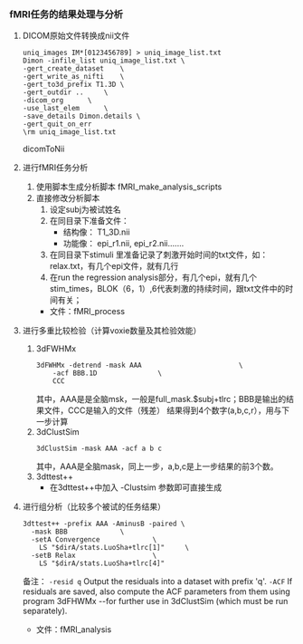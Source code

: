### fMRI任务的结果处理与分析
1. DICOM原始文件转换成nii文件
    ```
    uniq_images IM*[0123456789] > uniq_image_list.txt
    Dimon -infile_list uniq_image_list.txt \
	-gert_create_dataset	\
	-gert_write_as_nifti	\
	-gert_to3d_prefix T1.3D	\
	-gert_outdir ..		\
	-dicom_org		\
	-use_last_elem		\
	-save_details Dimon.details	\
	-gert_quit_on_err  
    \rm uniq_image_list.txt
    ```
    dicomToNii

2. 进行fMRI任务分析
    1. 使用脚本生成分析脚本
        fMRI_make_analysis_scripts
    2. 直接修改分析脚本
        1. 设定subj为被试姓名
        2. 在同目录下准备文件：
            * 结构像： T1_3D.nii
            * 功能像： epi_r1.nii, epi_r2.nii.......
        3. 在同目录下stimuli 里准备记录了刺激开始时间的txt文件，如：relax.txt，有几个epi文件，就有几行
        4. 在run the regression analysis部分，有几个epi，就有几个stim_times，BLOK（6，1）,6代表刺激的持续时间，跟txt文件中的时间有关；
        * 文件：fMRI_process
    
3. 进行多重比较检验（计算voxie数量及其检验效能）
    1. 3dFWHMx
        ```
        3dFWHMx -detrend -mask AAA                        \
            -acf BBB.1D               \
            CCC
        ```
        其中，AAA是是全脑msk，一般是full_mask.$subj+tlrc；BBB是输出的结果文件，CCC是输入的文件（残差）
        结果得到4个数字(a,b,c,r），用与下一步计算
    2. 3dClustSim 
        ```
        3dClustSim -mask AAA -acf a b c
        ```
        其中，AAA是全脑mask，同上一步，a,b,c是上一步结果的前3个数。
    3. 3dttest++ 
        * 在3dttest++中加入 -Clustsim 参数即可直接生成 
4. 进行组分析（比较多个被试的任务结果）
    ```
    3dttest++ -prefix AAA -AminusB -paired \
	  -mask BBB				\
	  -setA Convergence				\
	  	LS "$dirA/stats.LuoSha+tlrc[1]"		\
	  -setB Relax					\
		LS "$dirA/stats.LuoSha+tlrc[4]"	
    ```
    备注：
    `-resid q`
    Output the residuals into a dataset with prefix 'q'.
    `-ACF`
    If residuals are saved, also compute the ACF parameters from them using program 3dFHWMx --for further use in 3dClustSim (which must be run separately).
    * 文件：fMRI_analysis